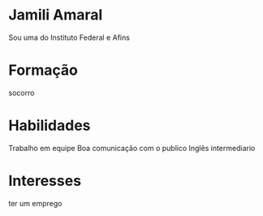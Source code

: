 # Jamili Amaral 

Sou uma do Instituto Federal e Afins

# Formação 

socorro 

# Habilidades

Trabalho em equipe
Boa comunicação com o publico
Inglês intermediario

# Interesses

ter um emprego 
